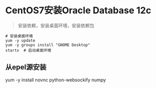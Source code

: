 # CentOS7安装Oracle Database 12c

> 安装依赖，安装桌面环境，安装依赖包

```
# 安装桌面环境
yum -y update
yum -y groups install "GNOME Desktop"
startx  # 启动桌面环境
```
## 从epel源安装
yum -y install novnc python-websockify numpy
